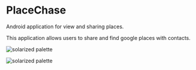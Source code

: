 # PlaceChase
Android application for view and sharing places.

This application allows users to share and find google places with contacts.

![solarized palette](https://github.com/rhill345/PlaceChase/screen_nav.jpg)

![solarized palette](https://github.com/rhill345/PlaceChase/screen_share.jpg)

